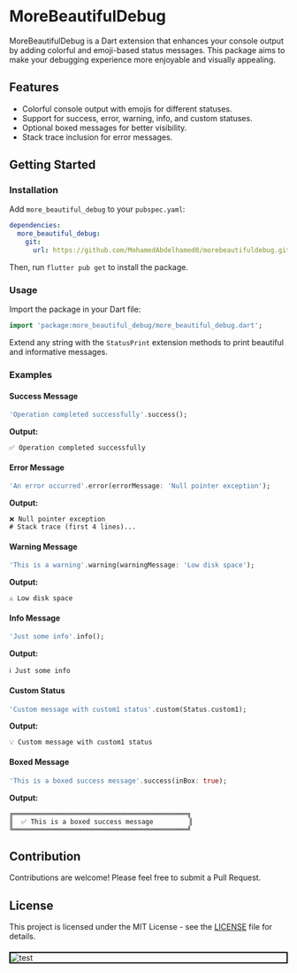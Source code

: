 
# MoreBeautifulDebug

MoreBeautifulDebug is a Dart extension that enhances your console output by adding colorful and emoji-based status messages. This package aims to make your debugging experience more enjoyable and visually appealing.

## Features

- Colorful console output with emojis for different statuses.
- Support for success, error, warning, info, and custom statuses.
- Optional boxed messages for better visibility.
- Stack trace inclusion for error messages.

## Getting Started

### Installation

Add `more_beautiful_debug` to your `pubspec.yaml`:

```yaml
dependencies:
  more_beautiful_debug:
    git:
      url: https://github.com/MohamedAbdelhamed0/morebeautifuldebug.git
```

Then, run `flutter pub get` to install the package.

### Usage

Import the package in your Dart file:

```dart
import 'package:more_beautiful_debug/more_beautiful_debug.dart';
```

Extend any string with the `StatusPrint` extension methods to print beautiful and informative messages.

### Examples

#### Success Message

```dart
'Operation completed successfully'.success();
```

**Output:**

```
✅ Operation completed successfully
```

#### Error Message

```dart
'An error occurred'.error(errorMessage: 'Null pointer exception');
```

**Output:**

```
❌ Null pointer exception
# Stack trace (first 4 lines)...
```

#### Warning Message

```dart
'This is a warning'.warning(warningMessage: 'Low disk space');
```

**Output:**

```
⚠️ Low disk space
```

#### Info Message

```dart
'Just some info'.info();
```

**Output:**

```
ℹ️ Just some info
```

#### Custom Status

```dart
'Custom message with custom1 status'.custom(Status.custom1);
```

**Output:**

```
💡 Custom message with custom1 status
```

#### Boxed Message

```dart
'This is a boxed success message'.success(inBox: true);
```

**Output:**

```
╔════════════════════════════════════════════╗
║  ✅ This is a boxed success message         ║
╚════════════════════════════════════════════╝
```

## Contribution

Contributions are welcome! Please feel free to submit a Pull Request.

## License

This project is licensed under the MIT License - see the [LICENSE](LICENSE) file for details.



<img src="https://github.com/user-attachments/assets/b06e9f6a-2bcc-4bc1-b93c-27950c9aa612" alt="test" style="border: 2px solid black; display: block; margin: 20px auto; max-width: 100%;">
